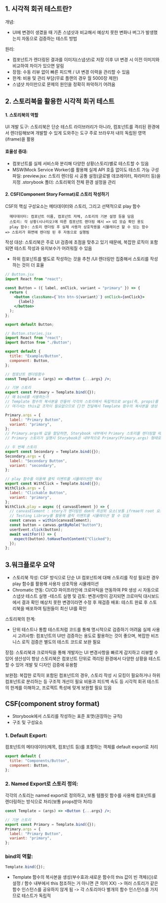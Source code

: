 ## 1. 시각적 회귀 테스트란?

개념:

- UI에 변경이 생겼을 때 기존 스냅샷과 비교해서 예상치 못한 변화나 버그가 발생했는지 자동으로 검증하는 테스트 방법

원리:

- 컴포넌트가 렌더링된 결과를 이미지(스냅샷)로 저장 이후 UI 변경 시 이전 이미지와 비교하여 차이가 있으면 알림
- 장점: 수동 리뷰 없이 빠른 피드백 / UI 변경 이력을 관리할 수 있음
- 한계: 비용 및 관리 부담(무료 플랜의 경우 월 5000장 제한)
- 스냅샷 차이만으로 문제의 원인을 정확히 파악하기 어려움

## 2. 스토리북을 활용한 시각적 회귀 테스트

#### 1. 스토리북의 역할

UI 개발 도구:
스토리북은 단순 테스트 라이브러리가 아니라, 컴포넌트를 격리된 환경에서 렌더링해보며 개발할 수 있게 도와주는 도구
주로 브라우저 내의 독립된 영역(iframe)을 활용

#### 효율성 증대:

- 컴포넌트를 실제 서비스와 분리해 다양한 상황(스토리)별로 테스트할 수 있음
- MSW(Mock Service Worker)를 활용해 실제 API 호출 없이도 테스트 가능
  구성 파일:
  preview.jsx: 스토리 렌더링 시 공통 설정(글로벌 데코레이터, 파라미터 등)을 지정
  .storybook 폴더: 스토리북의 전체 환경 설정을 관리

#### 2. CSF(Component Story Format)로 스토리 작성하기

CSF의 핵심 구성요소는 메타데이터와 스토리, 그리고 선택적으로 play 함수

```
  메타데이터: 컴포넌트 이름, 컴포넌트 자체, 스토리의 기본 설정 등을 담음
  스토리: 각 상황(시나리오)에 따른 컴포넌트 렌더링 예시 => UI 모습 확인 용도
  play 함수: 스토리 렌더링 후 실제 사용자 상호작용을 시뮬레이션 할 수 있는 함수
=> 스토리가 화면에 렌더링 된 후 자동으로 실행됨
```

작성 대상: 스토리북은 주로 UI 검증에 초점을 맞추고 있기 때문에, 복잡한 로직이 포함되면 테스트 작성과 유지보수가 어려워질 수 있음

- 하위 컴포넌트를 별도로 작성하는 것을 추천 /UI 렌더링만 집중해서 스토리를 작성하는 것이 더 효율

```jsx
// Button.jsx
import React from "react";

const Button = ({ label, onClick, variant = "primary" }) => {
  return (
    <button className={`btn btn-${variant}`} onClick={onClick}>
      {label}
    </button>
  );
};

export default Button;
```

```jsx
// Button.stories.jsx
import React from "react";
import Button from "./Button";

export default {
  title: "Example/Button",
  component: Button,
};

// 컴포넌트 렌더링함수
const Template = (args) => <Button {...args} />;

// 기본 스토리
export const Primary = Template.bind({});
// 왜 bind를 사용하는가
// Template 함수의 복사본을 만들어 각각의 스토리에서 독립적으로 args(즉, props)를 설정할 수 있도록 하기 위해 사용
// 여기서는 this값 조작이 필요없으므로 {}만 전달해서 Template 함수의 복사본을 생성

Primary.args = {
  label: "Primary Button",
  variant: "primary",
};
// Primary.args에 값을 할당하면, Storybook 내부에서 Primary 스토리를 렌더링할 때 이 값을 Template 함수의 인자로 전달
// Primary 스토리가 실행시 Storybook은 내부적으로 Primary(Primary.args) 형태로 호출해서, Template 함수에 { label: 'Primary Button', variant: 'primary' }라는 값을 인자로 전달

// 두 번째 스토리
export const Secondary = Template.bind({});
Secondary.args = {
  label: "Secondary Button",
  variant: "secondary",
};

// play 함수를 이용해 클릭 이벤트를 시뮬레이션한 예시
export const WithClick = Template.bind({});
WithClick.args = {
  label: "Clickable Button",
  variant: "primary",
};
WithClick.play = async ({ canvasElement }) => {
  // canvasElement : story가 렌더링된 dom의 최상위 요소(보통 ifrmae의 root 요소)
  // Testing Library를 활용해 클릭 이벤트를 시뮬레이션 할 수 있음
  const canvas = within(canvasElement);
  const button = canvas.getByRole("button");
  userEvent.click(button);
  await waitFor(() => {
    expect(button).toHaveTextContent("Clicked");
  });
};
```

## 3.워크플로우 요약

- 스토리북 작성:
  CSF 방식으로 단순 UI 컴포넌트에 대해 스토리를 작성
  필요한 경우 play 함수를 활용해 사용자 상호작용 시뮬레이션
- Chromatic 연동:
  CI/CD 파이프라인에 크로마틱을 연동하여 PR 생성 시 자동으로 스냅샷 테스트 실행 -테스트 실행 및 검토:
  변경사항이 감지되면 크로마틱 대시보드에서 결과 확인
  예상치 못한 변경이라면 수정 후 재검증
  배포:
  테스트 완료 후 스토리북을 배포하여 팀원들이 최신 UI를 확인

스토리북의 한계:

- 단위 테스트나 통합 테스트처럼 코드를 통해 명시적으로 검증하기 어려움
  실제 사용 시 고려사항:
  컴포넌트의 UI만 검증하는 용도로 활용하는 것이 좋으며, 복잡한 비즈니스 로직 검증은 별도의 테스트 코드로 보완 필요

장점:
스토리북과 크로마틱을 통해 개발자는 UI 변경사항을 빠르게 감지하고 리뷰할 수 있어 생산성이 향상
스토리북은 컴포넌트 단위로 격리된 환경에서 다양한 상황을 테스트할 수 있어 개발 및 디자인 검증에 유용함

보완점:
복잡한 로직이 포함된 컴포넌트의 경우, 스토리 작성 시 모킹이 필요하거나 하위 컴포넌트로 분리하는 등 구조적 개선이 필요
비용과 피드백 속도 등 시각적 회귀 테스트의 한계를 이해하고, 프로젝트 특성에 맞게 보완할 필요 있음

## CSF(component stroy format)

- Storybook에서 스토리를 작성하는 표준 포맷(권장하는 규칙)
- 구조 및 구성요소

### 1. Default Export:

컴포넌트의 메타데이터(제목, 컴포넌트 등)를 포함하는 객체를 default export로 처리

```jsx
export default {
  title: "Components/Button",
  component: Button,
};
```

### 2. Named Export로 스토리 정의:

각각의 스토리는 named export로 정의하고, 보통 템플릿 함수를 사용해 컴포넌트를 렌더링하는 방식으로 처리(보통 props받아 처리)

```jsx
const Template = (args) => <Button {...args} />;

// 기본 스토리
export const Primary = Template.bind({});
Primary.args = {
  label: "Primary Button",
  variant: "primary",
};
```

### bind의 역할:

```js
Template.bind({});
```

- Template 함수의 복사본을 생성(부수효과:새로운 함수의 this 값이 빈 객체({})로 설정 / 함수 내부에서 this 참조하는 거 아니면 큰 의미 XX)
  -> 여러 스토리가 같은 함수 인스턴스를 공유하지 않게 됨
  -> 각 스토리마다 별개의 함수 인스턴스를 가지므로 테스트가 독립적
